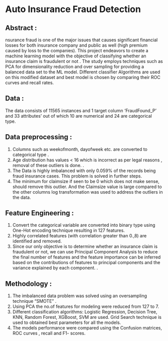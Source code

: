 # Auto Insurance Fraud Detection
## Abstract :
nsurance fraud is one of the major issues that causes significant financial losses for both insurance company and public as well (high premium caused by loss to the companies). This project endeavors to create a machine learning model with the objective of classifying whether an insurance claim is fraudulent or not . The study employs techniques such as PCA for dimensionality reduction and over sampling for providing a balanced data set to the ML model. Different classifier Algorithms are used on this modified dataset and best model is chosen by comparing their ROC curves and recall rates.

## Data :
The data consists of 11565 instances and 1 target column ‘FraudFound_P’ and 33 attributes’ out of which 10 are numerical and 24 are categorical type.

## Data preprocessing :
1. Columns such as weekofmonth, dayofweek etc. are converted to categorical type .
2. Age distribution has values < 16 which is incorrect as per legal reasons , removal of these outliers is done.                .
3. The Data is highly imbalanced with only 0.059% of the records being fraud insurance cases. This problem is solved in further steps.
4. The minimum for claimsize if seen to be 0 which does not make sense, should remove this outlier. And the Claimsize value is large compared to the other columns log transformation was used to address the outliers in the data.         

## Feature Engineering : 
1. Convert the categorical variable are converted into binary type using One-Hot encoding technique resulting in 127 features.
2. Highly correlated features (with correlation greater than 0.,8) are identified and removed.
3. Since our only objective is to determine whether an insurance claim is fraudulent or not, we can use Principal Component Analysis to reduce the final number of features and the feature importance can be inferred based on the contributions of features to principal components and the variance explained by each component. .

## Methodology :
1. The imbalanced data problem was solved using an oversampling technique “SMOTE” .
2. Using PCA the no.of features for modeling were reduced from 127 to 7.
3. Different classification algorithms: Logistic Regression, Decision Tree, KNN, Random Forest, XGBoost, SVM are used. Grid Search technique is used to obtained best parameters for all the models.
4. The models performance were compared using the Confusion matrices, ROC curves , recall and F1- scores. 

